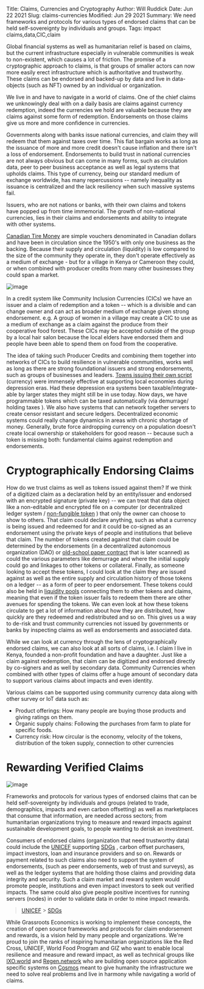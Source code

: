 Title: Claims, Currencies and Cryptography
Author: Will Ruddick
Date: Jun 22 2021
Slug: claims-currencies
Modified: Jun 29 2021
Summary: We need frameworks and protocols for various types of endorsed claims that can be held self-sovereignty by individuals and groups.
Tags: impact claims,data,CIC,claim

Global financial systems as well as humanitarian relief is based on
claims, but the current infrastructure especially in vulnerable
communities is weak to non-existent, which causes a lot of friction. The
promise of a cryptographic approach to claims, is that groups of smaller
actors can now more easily erect infrastructure which is authoritative
and trustworthy. These claims can be endorsed and backed-up by data and
live in data-objects (such as NFT) owned by an individual or
organization.

We live in and have to navigate in a world of claims. One of the chief
claims we unknowingly deal with on a daily basis are claims against
currency redemption, indeed the currencies we hold are valuable because
they are claims against some form of redemption. Endorsements on those
claims give us more and more confidence in currencies.

Governments along with banks issue national currencies, and claim they
will redeem that them against taxes over time. This fiat bargain works
as long as the issuance of more and more credit doesn't cause inflation
and there isn't a loss of endorsement. Endorsements to build trust in
national currencies are not always obvious but can come in many forms,
such as circulation data, peer to peer business acceptance as well as
legal systems that upholds claims. This type of currency, being our
standard medium of exchange worldwide, has many repercussions -- namely
inequality as issuance is centralized and the lack resiliency when such
massive systems fail.

Issuers, who are not nations or banks, with their own claims and tokens
have popped up from time immemorial. The growth of non-national
currencies, lies in their claims and endorsements and ability to
integrate with other systems.

[Canadian Tire Money](https://en.wikipedia.org/wiki/Canadian_Tire_money)
are simple vouchers denominated in Canadian dollars and have been in
circulation since the 1950's with only one business as the backing.
Because their supply and circulation (liquidity) is low compared to the
size of the community they operate in, they don't operate effectively as
a medium of exchange - but for a village in Kenya or Cameroon they
could, or when combined with producer credits from many other businesses
they could span a market.

![image](images/blog/claims-currencies1.webp)

In a credit system like Community Inclusion Currencies (CICs) we have an
issuer and a claim of redemption and a token -- which is a divisible and
can change owner and can act as broader medium of exchange given strong
endorsement. e.g. A group of women in a village may create a CIC to use
as a medium of exchange as a claim against the produce from their
cooperative food forest. These CICs may be accepted outside of the group
by a local hair salon because the local elders have endorsed them and
people have been able to spend them on food from the cooperative.

The idea of taking such Producer Credits and combining them together
into networks of CICs to build resilience in vulnerable communities,
works well as long as there are strong foundational issuers and strong
endorsements, such as groups of businesses and leaders. [Towns issuing
their own script](https://en.wikipedia.org/wiki/W%C3%B6rgl) (currency)
were immensely effective at supporting local economies during depression
eras. Had these depression era systems been taxable/integrate-able by
larger states they might still be in use today. Now days, we have
programmable tokens which can be taxed automatically (via demurrage/
holding taxes ). We also have systems that can network together servers
to create censor resistant and secure ledgers. Decentralized economic
systems could really change dynamics in areas with chronic shortage of
money. Generally, brute force airdropping currency on a population
doesn't create local ownership or stakeholders for good reason --
because such a token is missing both: fundamental claims against
redemption and endorsements.

# Cryptographically Endorsing Claims

How do we trust claims as well as tokens issued against them? If we
think of a digitized claim as a declaration held by an entity/issuer and
endorsed with an encrypted signature (private key) -- we can treat that
data object like a non-editable and encrypted file on a computer (or
decentralized ledger system / [non-fungible
token](https://gitlab.com/grassrootseconomics/cic-docs/-/blob/master/spec/020_redeemable_certifcate.md)
) that only the owner can choose to show to others. That claim could
declare anything, such as what a currency is being issued and redeemed
for and it could be co-signed as an endorsement using the private keys
of people and institutions that believe that claim. The number of tokens
created against that claim could be determined by the endorsements (in a
decentralized autonomous organization (DAO) or [old-school paper
contract](https://gitlab.com/grassrootseconomics/cic-docs/-/blob/master/Sarafu_Network_Member_App_-_Draft__en_.pdf)
that is later scanned) as could the various parameters like demurrage
and where the initial supply could go and linkages to other tokens or
collateral. Finally, as someone looking to accept these tokens, I could
look at the claim they are issued against as well as the entire supply
and circulation history of those tokens on a ledger -- as a form of peer
to peer endorsement. These tokens could also be held in [liquidity
pools](https://www.grassrootseconomics.org/static-vs.html)
connecting them to other tokens and claims, meaning that even if the
token issuer fails to redeem them there are other avenues for spending
the tokens. We can even look at how these tokens circulate to get a lot
of information about how they are distributed, how quickly are they
redeemed and redistributed and so on. This gives us a way to de-risk and
trust community currencies not issued by governments or banks by
inspecting claims as well as endorsements and associated data.

While we can look at currency through the lens of cryptographically
endorsed claims, we can also look at all sorts of claims, i.e. I claim I
live in Kenya, founded a non-profit foundation and have a daughter. Just
like a claim against redemption, that claim can be digitized and
endorsed directly by co-signers and as well by secondary data. Community
Currencies when combined with other types of claims offer a huge amount
of secondary data to support various claims about impacts and even
identity.

Various claims can be supported using community currency data along with
other survey or IoT data such as:

- Product offerings: How many people are buying those products and
  giving ratings on them.
- Organic supply chains: Following the purchases from farm to plate
  for specific foods.
- Currency risk: How circular is the economy, velocity of the tokens,
  distribution of the token supply, connection to other currencies

# Rewarding Verified Claims

![image](images/blog/claims-currencies124.webp)

Frameworks and protocols for various types of endorsed claims that can
be held self-sovereignty by individuals and groups (related to trade,
demographics, impacts and even carbon offsetting) as well as
marketplaces that consume that information, are needed across sectors;
from humanitarian organizations trying to measure and reward impacts
against sustainable development goals, to people wanting to derisk an
investment.

Consumers of endorsed claims (organization that need trustworthy data)
could include the
[UNICEF](https://www.unicefinnovationfund.org/portfolio?theme=blockchain)
supporting
[SDGs](https://www.grassrootseconomics.org/cic-indices.html) ,
carbon offset purchasers, impact investors, loan and insurance providers
and so on. Rewards or payment related to such claims also need to
support the system of endorsements, (such as peer endorsements, web of
trust and surveys), as well as the ledger systems that are holding those
claims and providing data integrity and security. Such a claim market
and reward system would promote people, institutions and even impact
investors to seek out verified impacts. The same could also give people
positive incentives for running servers (nodes) in order to validate
data in order to mine impact rewards.

> [UNICEF](https://www.unicefinnovationfund.org/portfolio?theme=blockchain) > [SDGs](https://www.grassrootseconomics.org/cic-indices.html)

While Grassroots Economics is working to implement these concepts, the
creation of open source frameworks and protocols for claim endorsement
and rewards, is a vision held by many people and organizations. We're
proud to join the ranks of inspiring humanitarian organizations like the
Red Cross, UNICEF, World Food Program and GIZ who want to enable local
resilience and measure and reward impact, as well as technical groups
like [IXO.world](https://www.ixo.world/) and
[Regen.network](https://www.regen.network/) who are building open source
application specific systems on [Cosmos](https://cosmos.network/) meant
to give humanity the infrastructure we need to solve real problems and
live in harmony while navigating a world of claims.
